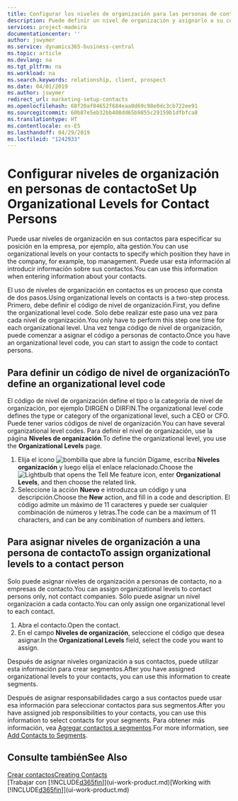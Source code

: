 ```yaml
---
title: Configurar los niveles de organización para las personas de contacto | Documentos de Microsoft
description: Puede definir un nivel de organización y asignarlo a su contacto para indicar la posición que tiene en su empresa, por ejemplo alta gestión.
services: project-madeira
documentationcenter: ''
author: jswymer
ms.service: dynamics365-business-central
ms.topic: article
ms.devlang: na
ms.tgt_pltfrm: na
ms.workload: na
ms.search.keywords: relationship, client, prospect
ms.date: 04/01/2019
ms.author: jswymer
redirect_url: marketing-setup-contacts
ms.openlocfilehash: 68f20af84652f684eaa0d69c98e0dc3cb722ee91
ms.sourcegitcommit: 60b87e5eb32bb408dd65b9855c29159b1dfbfca8
ms.translationtype: HT
ms.contentlocale: es-ES
ms.lasthandoff: 04/29/2019
ms.locfileid: "1242933"
---
```

# <a name="set-up-organizational-levels-for-contact-persons"></a><span data-ttu-id="fa697-103">Configurar niveles de organización en personas de contacto</span><span class="sxs-lookup"><span data-stu-id="fa697-103">Set Up Organizational Levels for Contact Persons</span></span>
<span data-ttu-id="fa697-104">Puede usar niveles de organización en sus contactos para especificar su posición en la empresa, por ejemplo, alta gestión.</span><span class="sxs-lookup"><span data-stu-id="fa697-104">You can use organizational levels on your contacts to specify which position they have in the company, for example, top management.</span></span> <span data-ttu-id="fa697-105">Puede usar esta información al introducir información sobre sus contactos.</span><span class="sxs-lookup"><span data-stu-id="fa697-105">You can use this information when entering information about your contacts.</span></span>

<span data-ttu-id="fa697-106">El uso de niveles de organización en contactos es un proceso que consta de dos pasos.</span><span class="sxs-lookup"><span data-stu-id="fa697-106">Using organizational levels on contacts is a two-step process.</span></span> <span data-ttu-id="fa697-107">Primero, debe definir el código de nivel de organización.</span><span class="sxs-lookup"><span data-stu-id="fa697-107">First, you define the organizational level code.</span></span> <span data-ttu-id="fa697-108">Solo debe realizar este paso una vez para cada nivel de organización.</span><span class="sxs-lookup"><span data-stu-id="fa697-108">You only have to perform this step one time for each organizational level.</span></span> <span data-ttu-id="fa697-109">Una vez tenga código de nivel de organización, puede comenzar a asignar el código a personas de contacto.</span><span class="sxs-lookup"><span data-stu-id="fa697-109">Once you have an organizational level code, you can start to assign the code to contact persons.</span></span>

## <a name="to-define-an-organizational-level-code"></a><span data-ttu-id="fa697-110">Para definir un código de nivel de organización</span><span class="sxs-lookup"><span data-stu-id="fa697-110">To define an organizational level code</span></span>
<span data-ttu-id="fa697-111">El código de nivel de organización define el tipo o la categoría de nivel de organización, por ejemplo DIRGEN o DIRFIN.</span><span class="sxs-lookup"><span data-stu-id="fa697-111">The organizational level code defines the type or category of the organizational level, such a CEO  or CFO.</span></span> <span data-ttu-id="fa697-112">Puede tener varios códigos de nivel de organización.</span><span class="sxs-lookup"><span data-stu-id="fa697-112">You can have several organizational level codes.</span></span> <span data-ttu-id="fa697-113">Para definir el nivel de organización, use la página **Niveles de organización**.</span><span class="sxs-lookup"><span data-stu-id="fa697-113">To define the organizational level, you use the **Organizational Levels** page.</span></span>

1. <span data-ttu-id="fa697-114">Elija el icono ![bombilla que abre la función Dígame](media/ui-search/search_small.png "Dígame que desea hacer"), escriba **Niveles organización** y luego elija el enlace relacionado.</span><span class="sxs-lookup"><span data-stu-id="fa697-114">Choose the ![Lightbulb that opens the Tell Me feature](media/ui-search/search_small.png "Tell me what you want to do") icon, enter **Organizational Levels**, and then choose the related link.</span></span>
2. <span data-ttu-id="fa697-115">Seleccione la acción **Nuevo** e introduzca un código y una descripción.</span><span class="sxs-lookup"><span data-stu-id="fa697-115">Choose the **New** action, and fill in a code and description.</span></span> <span data-ttu-id="fa697-116">El código admite un máximo de 11 caracteres y puede ser cualquier combinación de números y letras.</span><span class="sxs-lookup"><span data-stu-id="fa697-116">The code can be a maximum of 11 characters, and can be any combination of numbers and letters.</span></span>

## <a name="to-assign-organizational-levels-to-a-contact-person"></a><span data-ttu-id="fa697-117">Para asignar niveles de organización a una persona de contacto</span><span class="sxs-lookup"><span data-stu-id="fa697-117">To assign organizational levels to a contact person</span></span>
<span data-ttu-id="fa697-118">Solo puede asignar niveles de organización a personas de contacto, no a empresas de contacto.</span><span class="sxs-lookup"><span data-stu-id="fa697-118">You can assign organizational levels to contact persons only, not contact companies.</span></span> <span data-ttu-id="fa697-119">Sólo puede asignar un nivel organización a cada contacto.</span><span class="sxs-lookup"><span data-stu-id="fa697-119">You can only assign one organizational level to each contact.</span></span>

1. <span data-ttu-id="fa697-120">Abra el contacto.</span><span class="sxs-lookup"><span data-stu-id="fa697-120">Open the contact.</span></span>
2. <span data-ttu-id="fa697-121">En el campo **Niveles de organización**, seleccione el código que desea asignar.</span><span class="sxs-lookup"><span data-stu-id="fa697-121">In the **Organizational Levels** field, select the code you want to assign.</span></span>

<span data-ttu-id="fa697-122">Después de asignar niveles organización a sus contactos, puede utilizar esta información para crear segmentos.</span><span class="sxs-lookup"><span data-stu-id="fa697-122">After you have assigned organizational levels to your contacts, you can use this information to create segments.</span></span>

<span data-ttu-id="fa697-123">Después de asignar responsabilidades cargo a sus contactos puede usar esa información para seleccionar contactos para sus segmentos.</span><span class="sxs-lookup"><span data-stu-id="fa697-123">After you have assigned job responsibilities to your contacts, you can use this information to select contacts for your segments.</span></span> <span data-ttu-id="fa697-124">Para obtener más información, vea [Agregar contactos a segmentos](marketing-add-contact-segment.md).</span><span class="sxs-lookup"><span data-stu-id="fa697-124">For more information, see [Add Contacts to Segments](marketing-add-contact-segment.md).</span></span>

## <a name="see-also"></a><span data-ttu-id="fa697-125">Consulte también</span><span class="sxs-lookup"><span data-stu-id="fa697-125">See Also</span></span>
[<span data-ttu-id="fa697-126">Crear contactos</span><span class="sxs-lookup"><span data-stu-id="fa697-126">Creating Contacts</span></span>](marketing-create-contact-companies.md)  
<span data-ttu-id="fa697-127">[Trabajar con [!INCLUDE[d365fin](includes/d365fin_md.md)]](ui-work-product.md)</span><span class="sxs-lookup"><span data-stu-id="fa697-127">[Working with [!INCLUDE[d365fin](includes/d365fin_md.md)]](ui-work-product.md)</span></span>  
